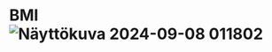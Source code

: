 # BMI![Näyttökuva 2024-09-08 011802](https://github.com/user-attachments/assets/da6eb848-0fbc-4f9e-a3c9-8f4571f52bd5)

